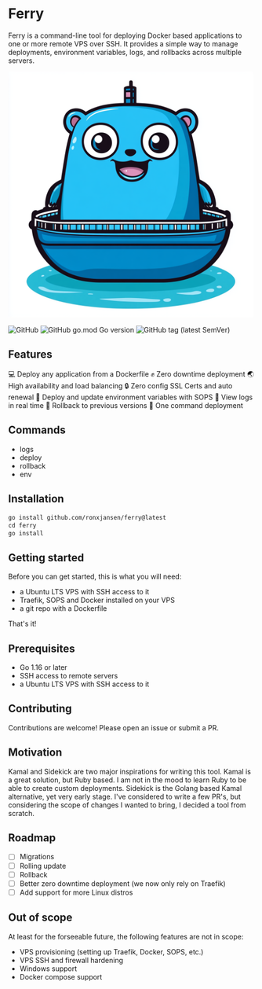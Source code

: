 # Ferry

Ferry is a command-line tool for deploying Docker based applications to one or more remote VPS over SSH. It provides a simple way to manage deployments, environment variables, logs, and rollbacks across multiple servers.

<img src="./assets/gopher.png" alt="Golang gopher on a Ferry" width="500">

![GitHub](https://img.shields.io/github/license/ronxjansen/ferry)
![GitHub go.mod Go version](https://img.shields.io/github/go-mod/go-version/ronxjansen/ferry)
![GitHub tag (latest SemVer)](https://img.shields.io/github/v/tag/ronxjansen/ferry)

## Features

💻 Deploy any application from a Dockerfile
✊ Zero downtime deployment
🌏 High availability and load balancing
🔒 Zero config SSL Certs and auto renewal
🔑 Deploy and update environment variables with SOPS
📄 View logs in real time
🔄 Rollback to previous versions
🚀 One command deployment

## Commands

- logs
- deploy
- rollback
- env

## Installation

```
go install github.com/ronxjansen/ferry@latest
cd ferry
go install
```

## Getting started

Before you can get started, this is what you will need: 

- a Ubuntu LTS VPS with SSH access to it
- Traefik, SOPS and Docker installed on your VPS 
- a git repo with a Dockerfile

That's it!

## Prerequisites

- Go 1.16 or later 
- SSH access to remote servers
- a Ubuntu LTS VPS with SSH access to it


## Contributing

Contributions are welcome! Please open an issue or submit a PR.

## Motivation

Kamal and Sidekick are two major inspirations for writing this tool. Kamal is a great solution, but Ruby based. I am not in the mood to learn Ruby to be able to create custom deployments. Sidekick is the Golang based Kamal alternative, yet very early stage. I've considered to write a few PR's, but considering the scope of changes I wanted to bring, I decided a tool from scratch.

## Roadmap

- [ ] Migrations
- [ ] Rolling update
- [ ] Rollback
- [ ] Better zero downtime deployment (we now only rely on Traefik)
- [ ] Add support for more Linux distros

## Out of scope

At least for the forseeable future, the following features are not in scope:

- VPS provisioning (setting up Traefik, Docker, SOPS, etc.)
- VPS SSH and firewall hardening
- Windows support
- Docker compose support